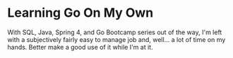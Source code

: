 # Learning Go On My Own
With SQL, Java, Spring 4, and Go Bootcamp series out of the way, I'm left with a subjectively fairly easy to manage job and, well... a lot of time on my hands. Better make a good use of it while I'm at it.
